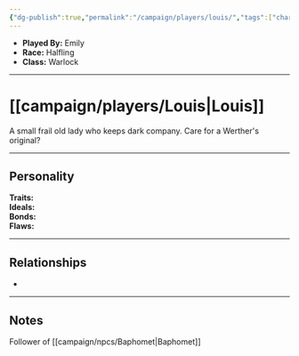 ```yaml
---
{"dg-publish":true,"permalink":"/campaign/players/louis/","tags":["character","player"],"noteIcon":"","created":"2025-10-26T08:26:41.862-07:00","updated":"2025-10-27T16:05:54.133-07:00"}
---
```



<p><span><ul>
<li dir="auto"><strong>Played By:</strong> Emily</li>
<li dir="auto"><strong>Race:</strong> Halfling</li>
<li dir="auto"><strong>Class:</strong> Warlock</li>
</ul></span></p>

---

# [[campaign/players/Louis\|Louis]]
A small frail old lady who keeps dark company. Care for a Werther's original? 

---

## Personality
**Traits:**  
**Ideals:**  
**Bonds:**  
**Flaws:**  

---

## Relationships
- 

---

## Notes
Follower of [[campaign/npcs/Baphomet\|Baphomet]]

